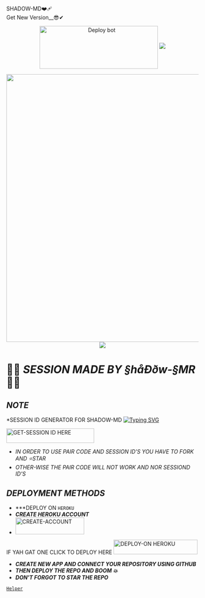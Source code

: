 SHADOW-MD❤️‍🩹
<br>
Get New Version__😎✔
  
  <p align="center">
<a href="https://github.com/spartaspice/shadow-md.git" target="blank"><img align="center" src="https://i.imgur.com/cxaSEWe.png" alt="Deploy bot" height="112" width="310" /></a>
     
<img src="https://user-images.githubusercontent.com/73097560/115834477-dbab4500-a447-11eb-908a-139a6edaec5c.gif">
   <p align="center">
<a href="https://github.com/spartaspice/shadow-md.git">
    <img src="https://files.catbox.moe/nn3szf.jpg" width="700px">
  </a>
<img src="[https://files.catbox.moe/nn3szf.jpg](https://files.catbox.moe/d4yz5c.jpg)">



# 👨‍💻 *SESSION MADE BY §håÐðw-§MR* 👨‍💻


## *NOTE*
*SESSION ID GENERATOR FOR SHADOW-MD 
[![Typing SVG](https://readme-typing-svg.herokuapp.com?font=Rockstar-ExtraBold&color=blue&lines=𝗦𝗘𝗦𝗦𝗜𝗢𝗡+𝗜𝗗+𝗦𝗜𝗧𝗘+𝗜𝗦+𝗛𝗘𝗥𝗘)](https://git.io/typing-svg)
 


  <a href="https://session-generator--by-shadow-583ae988587e.herokuapp.com/pair"><img title="GET-SESSION ID HERE" src="https://img.shields.io/badge/GET-SESSION ID HERE-h?color=green&style=for-the-badge&logo=nike" width="230" height="38.45"/></a></p>

-   *IN ORDER TO USE PAIR CODE AND SESSION ID'S YOU HAVE TO FORK AND ⭐STAR*
- *OTHER-WISE THE PAIR CODE WILL NOT WORK AND NOR SESSIOND ID'S*


## *DEPLOYMENT METHODS*
- ***DEPLOY ON `HEROKU`
- ***CREATE HEROKU  ACCOUNT***
-    
   <a href="https://signup.heroku.com/"><img title="CREATE-ACCOUNT" src="https://img.shields.io/badge/CREATE-ACCOUNT-h?color=purple&style=for-the-badge&logo=heroku" width="180" height="43.45"/></a></p>

IF YAH GAT ONE CLICK TO DEPLOY HERE
<a href="https://dashboard.heroku.com/new?button-url=https://github.com/spartaspice/shadow-md&template=https://github.com/spartaspice/shadow-md"><img title="DEPLOY-ON HEROKU" src="https://img.shields.io/badge/DEPLOY-ON HEROKU-h?color=purple&style=for-the-badge&logo=heroku" width="220" height="38.45"/></a></p>



- ***CREATE NEW APP AND CONNECT YOUR REPOSITORY USING GITHUB***
- ***THEN DEPLOY THE REPO AND BOOM 💥***
- ***DON'T FORGOT TO STAR THE REPO***



[`Helper`](https://wa.me/+254742215053?text=Session_Problem😢)
